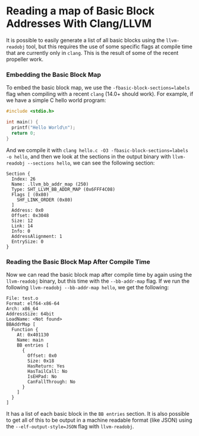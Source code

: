 # Reading a map of Basic Block Addresses With Clang/LLVM

It is possible to easily generate a list of all basic blocks using the
`llvm-readobj` tool, but this requires the use of some specific flags at
compile time that are currently only in `clang`. This is the result of
some of the recent propeller work.

### Embedding the Basic Block Map

To embed the basic block map, we use the `-fbasic-block-sections=labels` flag
when compiling with a recent `clang` (14.0+ should work). For example, if we
have a simple C hello world program:

```c
#include <stdio.h>

int main() {
  printf("Hello World\n");
  return 0;
}
```

And we compile it with `clang hello.c -O3 -fbasic-block-sections=labels -o hello`,
and then we look at the sections in the output binary with
`llvm-readobj --sections hello`, we can see the following section:

```
Section {
  Index: 26
  Name: .llvm_bb_addr_map (250)
  Type: SHT_LLVM_BB_ADDR_MAP (0x6FFF4C08)
  Flags [ (0x80)
    SHF_LINK_ORDER (0x80)
  ]
  Address: 0x0
  Offset: 0x3048
  Size: 12
  Link: 14
  Info: 0
  AddressAlignment: 1
  EntrySize: 0
}
```

### Reading the Basic Block Map After Compile Time

Now we can read the basic block map after compile time by again using the
`llvm-readobj` binary, but this time with the `--bb-addr-map` flag. If we
run the following `llvm-readobj --bb-addr-map hello`, we get the following:

```
File: test.o
Format: elf64-x86-64
Arch: x86_64
AddressSize: 64bit
LoadName: <Not found>
BBAddrMap [
  Function {
    At: 0x401130
    Name: main
    BB entries [
      {
        Offset: 0x0
        Size: 0x18
        HasReturn: Yes
        HasTailCall: No
        IsEHPad: No
        CanFallThrough: No
      }
    ]
  }
]
```

It has a list of each basic block in the `BB entries` section. It is also
possible to get all of this to be output in a machine readable format (like
JSON) using the `--elf-output-style=JSON` flag with `llvm-readobj`.
